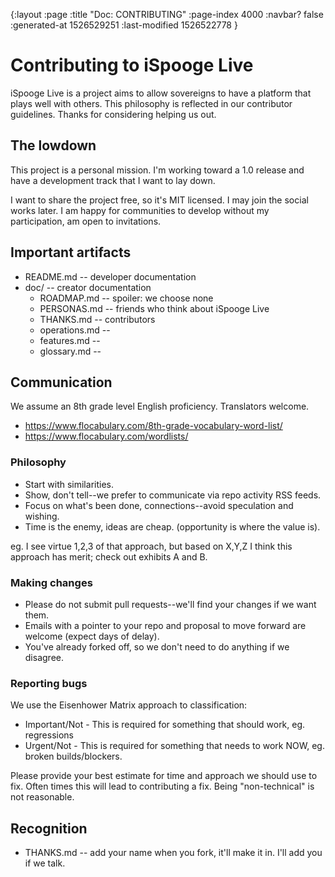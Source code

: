{:layout :page
 :title "Doc: CONTRIBUTING"
 :page-index 4000
 :navbar? false
 :generated-at 1526529251
 :last-modified 1526522778
 }

# Contributing to iSpooge Live

iSpooge Live is a project aims to allow sovereigns to have a platform that plays 
well with others. This philosophy is reflected in our contributor guidelines. 
Thanks for considering helping us out.


## The lowdown

This project is a personal mission. I'm working toward a 1.0 release 
and have a development track that I want to lay down.

I want to share the project free, so it's MIT licensed. I may join
the social works later. I am happy for communities to develop without
my participation, am open to invitations.

## Important artifacts

* README.md -- developer documentation
* doc/ -- creator documentation
  * ROADMAP.md -- spoiler: we choose none
  * PERSONAS.md -- friends who think about iSpooge Live
  * THANKS.md -- contributors
  * operations.md --
  * features.md --
  * glossary.md -- 


## Communication

We assume an 8th grade level English proficiency. Translators welcome.

* https://www.flocabulary.com/8th-grade-vocabulary-word-list/
* https://www.flocabulary.com/wordlists/

### Philosophy

* Start with similarities.
* Show, don't tell--we prefer to communicate via repo activity RSS feeds.
* Focus on what's been done, connections--avoid speculation and wishing.
* Time is the enemy, ideas are cheap. (opportunity is where the value is).

eg. I see virtue 1,2,3 of that approach, but based on X,Y,Z I think this approach 
has merit; check out exhibits A and B.

### Making changes

* Please do not submit pull requests--we'll find your changes if we want them.
* Emails with a pointer to your repo and proposal to move forward are welcome (expect days of delay).
* You've already forked off, so we don't need to do anything if we disagree.

### Reporting bugs

We use the Eisenhower Matrix approach to classification:

* Important/Not - This is required for something that should work, eg. regressions
* Urgent/Not - This is required for something that needs to work NOW, eg. broken builds/blockers.

Please provide your best estimate for time and approach we should use to fix. Often
times this will lead to contributing a fix. Being "non-technical" is not reasonable.

## Recognition

* THANKS.md -- add your name when you fork, it'll make it in. I'll add you if we talk.

